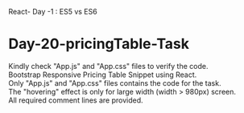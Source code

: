 React- Day -1 : ES5 vs ES6
# Day-20-pricingTable-Task
Kindly check "App.js" and "App.css" files to verify the code.  
Bootstrap Responsive Pricing Table Snippet using React.  
Only "App.js" and "App.css" files contains the code for the task.   
The "hovering" effect is only for large width (width > 980px) screen.  
All required comment lines are provided.  

